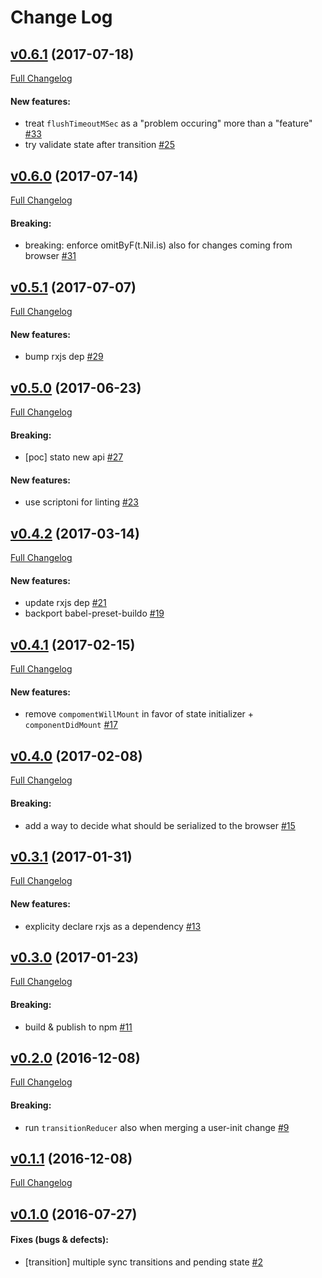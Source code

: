 #  Change Log



## [v0.6.1](https://github.com/buildo/state/tree/v0.6.1) (2017-07-18)
[Full Changelog](https://github.com/buildo/state/compare/v0.6.0...v0.6.1)

#### New features:

- treat `flushTimeoutMSec` as a "problem occuring" more than a "feature" [#33](https://github.com/buildo/state/issues/33)
- try validate state after transition [#25](https://github.com/buildo/state/issues/25)

## [v0.6.0](https://github.com/buildo/state/tree/v0.6.0) (2017-07-14)
[Full Changelog](https://github.com/buildo/state/compare/v0.5.1...v0.6.0)

#### Breaking:

- breaking: enforce omitByF(t.Nil.is) also for changes coming from browser [#31](https://github.com/buildo/state/issues/31)

## [v0.5.1](https://github.com/buildo/state/tree/v0.5.1) (2017-07-07)
[Full Changelog](https://github.com/buildo/state/compare/v0.5.0...v0.5.1)

#### New features:

- bump rxjs dep [#29](https://github.com/buildo/state/issues/29)

## [v0.5.0](https://github.com/buildo/state/tree/v0.5.0) (2017-06-23)
[Full Changelog](https://github.com/buildo/state/compare/v0.4.2...v0.5.0)

#### Breaking:

- [poc] stato new api [#27](https://github.com/buildo/state/issues/27)

#### New features:

- use scriptoni for linting [#23](https://github.com/buildo/state/issues/23)

## [v0.4.2](https://github.com/buildo/state/tree/v0.4.2) (2017-03-14)
[Full Changelog](https://github.com/buildo/state/compare/v0.4.1...v0.4.2)

#### New features:

- update rxjs dep [#21](https://github.com/buildo/state/issues/21)
- backport babel-preset-buildo [#19](https://github.com/buildo/state/issues/19)

## [v0.4.1](https://github.com/buildo/state/tree/v0.4.1) (2017-02-15)
[Full Changelog](https://github.com/buildo/state/compare/v0.4.0...v0.4.1)

#### New features:

- remove `compomentWillMount` in favor of state initializer + `componentDidMount` [#17](https://github.com/buildo/state/issues/17)

## [v0.4.0](https://github.com/buildo/state/tree/v0.4.0) (2017-02-08)
[Full Changelog](https://github.com/buildo/state/compare/v0.3.1...v0.4.0)

#### Breaking:

- add a way to decide what should be serialized to the browser [#15](https://github.com/buildo/state/issues/15)

## [v0.3.1](https://github.com/buildo/state/tree/v0.3.1) (2017-01-31)
[Full Changelog](https://github.com/buildo/state/compare/v0.3.0...v0.3.1)

#### New features:

- explicity declare rxjs as a dependency [#13](https://github.com/buildo/state/issues/13)

## [v0.3.0](https://github.com/buildo/state/tree/v0.3.0) (2017-01-23)
[Full Changelog](https://github.com/buildo/state/compare/v0.2.0...v0.3.0)

#### Breaking:

- build & publish to npm [#11](https://github.com/buildo/state/issues/11)

## [v0.2.0](https://github.com/buildo/state/tree/v0.2.0) (2016-12-08)
[Full Changelog](https://github.com/buildo/state/compare/v0.1.1...v0.2.0)

#### Breaking:

- run `transitionReducer` also when merging a user-init change [#9](https://github.com/buildo/state/issues/9)

## [v0.1.1](https://github.com/buildo/state/tree/v0.1.1) (2016-12-08)
[Full Changelog](https://github.com/buildo/state/compare/v0.1.0...v0.1.1)

## [v0.1.0](https://github.com/buildo/state/tree/v0.1.0) (2016-07-27)


#### Fixes (bugs & defects):

- [transition] multiple sync transitions and pending state [#2](https://github.com/buildo/state/issues/2)